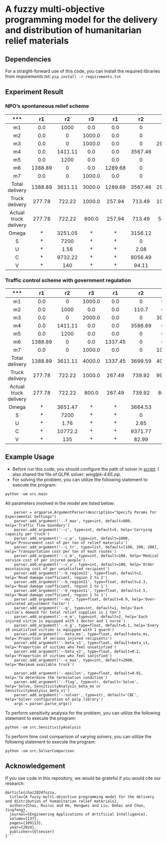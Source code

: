 # A fuzzy multi-objective programming model for the delivery and distribution of humanitarian relief materials

## Dependencies
For a straight-forward use of this code, you can install the required libraries from *requirements.txt*: `pip install -r requirements.txt` 

## Experiment Result
### NPO’s spontaneous relief scheme

|          ***          |   r1    |   r2    |   r3   |   r1    |   r2    |   r3    |   r1   |   r2    |   r3    |   r1   |   r2    |   r3    |   r1   |   r2    |   r3    | Demand | Delivery |
|:---------------------:|:-------:|:-------:|:------:|:-------:|:-------:|:-------:|:------:|:-------:|:-------:|:------:|:-------:|:-------:|:------:|:-------:|:-------:|:------:|:--------:|
|          m1           |   0.0   |  1000   |  0.0   |   0.0   |    0    |   0.0   |  0.0   |    0    |   0.0   |  0.0   | 3623.06 |   0.0   |  0.0   | 376.94  |   0.0   | 5000.0 |   5000   |
|          m2           |   0.0   |    0    | 1000.0 |   0.0   |    0    |   0.0   |  0.0   |    0    |   0.0   |  0.0   |    0    | 210.36  |  0.0   | 882.85  | 2906.79 | 5000.0 |   5000   |
|          m3           |   0.0   |    0    | 1000.0 |   0.0   |    0    | 2914.29 |  0.0   |    0    |   0.0   |  0.0   |    0    | 1085.71 |  0.0   |    0    |   0.0   | 5000.0 |   5000   |
|          m4           |   0.0   | 1411.11 |  0.0   |   0.0   | 3567.46 |   0.0   |  0.0   |  21.43  |   0.0   |  0.0   |    0    |   0.0   |  0.0   |    0    |   0.0   | 5000.0 |   5000   |
|          m5           |   0.0   |  1200   |  0.0   |   0.0   |    0    |   0.0   |  0.0   | 3153.01 |   0.0   |  0.0   |    0    |   0.0   |  0.0   | 1646.99 |   0.0   | 6000.0 |   6000   |
|          m6           | 1388.89 |    0    |  0.0   | 1289.68 |    0    |   0.0   | 1147.6 |    0    |   0.0   | 881.7  |    0    |   0.0   | 292.13 |    0    |   0.0   | 5000.0 |   5000   |
|          m7           |   0.0   |    0    | 1000.0 |   0.0   |    0    |   0.0   |  0.0   |    0    | 2593.22 |  0.0   |    0    | 1406.78 |  0.0   |    0    |   0.0   | 5000.0 |   5000   |
|    Total delivery     | 1388.89 | 3611.11 | 3000.0 | 1289.68 | 3567.46 | 2914.29 | 1147.6 | 3174.44 | 2593.22 | 881.7  | 3623.06 | 2702.85 | 292.13 | 2906.79 | 2906.79 |   *    |  36000   |
|    Truck delivery     | 277.78  | 722.22  | 1000.0 | 257.94  | 713.49  | 1028.57 | 229.52 | 634.89  | 1135.59 | 176.34 | 724.61  | 1099.05 | 58.43  | 581.36  | 581.36  |   *    | 9221.15  |
| Actual truck delivery | 277.78  | 722.22  | 600.0  | 257.94  | 713.49  | 582.86  | 229.52 | 634.89  | 518.64  | 176.34 | 724.61  | 540.57  | 58.43  | 581.36  | 581.36  |   *    | 7200.01  |
|         Omega         |    *    | 3251.05 |   *    |    *    | 3156.12 |    *    |   *    | 2808.41 |    *    |   *    | 2916.33 |    *    |   *    | 2454.85 |    *    |   *    | 14586.8  |
|           S           |    *    |  7200   |   *    |    *    |    0    |    *    |   *    |    0    |    *    |   *    |    0    |    *    |   *    |    0    |    *    |   *    |   7200   |
|           U           |    *    |  1.56   |   *    |    *    |  2.08   |    *    |   *    |   2.8   |    *    |   *    |  4.71   |    *    |   *    |    7    |    *    |   *    |  18.15   |
|           C           |    *    | 9732.22 |   *    |    *    | 8056.49 |    *    |   *    | 7168.91 |    *    |   *    | 7478.28 |    *    |   *    | 6344.09 |    *    |   *    |  38780   |
|           V           |    *    |   140   |   *    |    *    |  94.11  |    *    |   *    |  59.79  |    *    |   *    |  25.59  |    *    |   *    |    0    |    *    |   *    |  319.49  |

### Traffic control scheme with government regulation

|          ***          |   r1    |   r2    |   r3   |   r1    |   r2    |   r3   |   r1    |   r2    |   r3    |   r1    |   r2    |   r3   | r1  |   r2   |  r3   | Demand | Delivery |
|:---------------------:|:-------:|:-------:|:------:|:-------:|:-------:|:------:|:-------:|:-------:|:-------:|:-------:|:-------:|:------:|:---:|:------:|:-----:|:------:|:--------:|
|          m1           |   0.0   |    0    | 1000.0 |   0.0   |    0    |  0.0   |   0.0   |    0    | 1000.0  |   0.0   |  3000   |  0.0   | 0.0 |   0    |  0.0  | 5000.0 |   5000   |
|          m2           |   0.0   |  1000   |  0.0   |   0.0   |  110.7  |  0.0   |   0.0   | 3532.07 |   0.0   |   0.0   | 357.23  |  0.0   | 0.0 |   0    |  0.0  | 5000.0 |   5000   |
|          m3           |   0.0   |    0    | 2000.0 |   0.0   |    0    | 3000.0 |   0.0   |    0    |   0.0   |   0.0   |    0    |  0.0   | 0.0 |   0    |  0.0  | 5000.0 |   5000   |
|          m4           |   0.0   | 1411.11 |  0.0   |   0.0   | 3588.89 |  0.0   |   0.0   |    0    |   0.0   |   0.0   |    0    |  0.0   | 0.0 |   0    |  0.0  | 5000.0 |   5000   |
|          m5           |   0.0   |  1200   |  0.0   |   0.0   |    0    |  0.0   |   0.0   |    0    |   0.0   |   0.0   | 642.77  | 4000.0 | 0.0 | 78.61  | 78.61 | 6000.0 | 5999.99  |
|          m6           | 1388.89 |    0    |  0.0   | 1337.45 |    0    |  0.0   | 1265.75 |    0    |   0.0   | 1007.91 |    0    |  0.0   | 0.0 |   0    |  0.0  | 5000.0 |   5000   |
|          m7           |   0.0   |    0    | 1000.0 |   0.0   |    0    | 1000.0 |   0.0   |    0    | 3000.0  |   0.0   |    0    |  0.0   | 0.0 |   0    |  0.0  | 5000.0 |   5000   |
|    Total delivery     | 1388.89 | 3611.11 | 4000.0 | 1337.45 | 3699.59 | 4000.0 | 1265.75 | 3532.07 | 4000.0  | 1007.91 |  4000   | 4000.0 | 0.0 | 78.61  | 78.61 |   *    |  36000   |
|    Truck delivery     | 277.78  | 722.22  | 1000.0 | 267.49  | 739.92  | 992.59 | 253.15  | 706.41  | 1040.44 | 201.58  | 815.72  | 815.72 | 0.0 | 15.72  | 15.72 |   *    | 7864.46  |
| Actual truck delivery | 277.78  | 722.22  | 800.0  | 267.49  | 739.92  | 800.0  | 253.15  | 706.41  |  800.0  | 201.58  |   800   | 800.0  | 0.0 | 15.72  | 15.72 |   *    | 7199.99  |
|         Omega         |    *    | 3651.47 |   *    |    *    | 3664.53 |   *    |    *    | 3566.28 |    *    |    *    | 3641.54 |   *    |  *  | 62.96  |   *   |   *    | 14586.8  |
|           S           |    *    |  7200   |   *    |    *    |    0    |   *    |    *    |    0    |    *    |    *    |    0    |   *    |  *  |   0    |   *   |   *    |   7200   |
|           U           |    *    |  1.76   |   *    |    *    |  2.65   |   *    |    *    |  4.71   |    *    |    *    |  6.97   |   *    |  *  |   7    |   *   |   *    |  23.09   |
|           C           |    *    | 10772.2 |   *    |    *    | 9371.77 |   *    |    *    | 9124.42 |    *    |    *    | 9348.07 |   *    |  *  | 163.52 |   *   |   *    |  38780   |
|           V           |    *    |   135   |   *    |    *    |  82.99  |   *    |    *    |  42.8   |    *    |    *    |  0.31   |   *    |  *  |   0    |   *   |   *    |  261.1   |

## Example Usage
- Before run this code, you should configure the path of solver in [script](src/model/MOP.py#L62). I also shared the file of GLPK solver: *winglpk-4.65.zip*.
- For solving the problem, you can utilize the following statement to execute the program:
```
python -um src.main
```
All parameters involved in the model are listed below:
```
    parser = argparse.ArgumentParser(description="Specify Params for Experimental Settings")
    parser.add_argument('--f_max', type=int, default=800, help='Traffic flow boundary')
    parser.add_argument('--c', type=int, default=5, help='Carrying capacity per truck')
    parser.add_argument('--c_p', type=int, default=1000, help='Procurement cost of per ton of relief materials')
    parser.add_argument('--c_tr', type=list, default=[100, 200, 200], help='Transportation cost per ton of each routes')
    parser.add_argument('--c_m', type=int, default=100, help='Medical service cost of per injured people')
    parser.add_argument('--c_v', type=int, default=100, help='Order maintaining cost of per unsatisfied recipient')
    parser.add_argument('--b_region22', type=float, default=2, help='Road damage coefficient, region 2 to 2')
    parser.add_argument('--b_region21', type=float, default=2.3, help='Road damage coefficient, region 2 to 1')
    parser.add_argument('--b_region11', type=float, default=2.5, help='Road damage coefficient, region 1 to 1')
    parser.add_argument('--mu', type=float, default=0.9, help='Over-saturated adjustment factor')
    parser.add_argument('--q', type=int, default=1, help='Each victim’s demand for total relief supplies is 1 ton')
    parser.add_argument('--e_m', type=int, default=2, help='Each injured victim is equipped with 1 doctor and 1 nurse')
    parser.add_argument('--n_g', type=float, default=0.1, help='Every 10 unsatisfied victims is equipped with 1 guard')
    parser.add_argument('--beta_ms', type=float, default=beta_ms, help='Proportion of serious injured recipients')
    parser.add_argument('--beta_v1', type=float, default=beta_v1, help='Proportion of victims who feel unsatisfied')
    parser.add_argument('--beta_v2', type=float, default=0.2, help='Proportion of victims who feel satisfied')
    parser.add_argument('--x_max', type=int, default=2000, help='Maximum available truck')

    parser.add_argument('--epsilon', type=float, default=0.01, help='To determine the termination condition')
    parser.add_argument('--flag', type=str, default='Solve', help='Solve, SensitivityAnalysis_beta_ms or SensitivityAnalysis_beta_v1')
    parser.add_argument('--solver', type=str, default='CBC', help='Solver configuration of pulp library')
    args = parser.parse_args()
```

To perform sensitivity analysis for the problem, you can utilize the following statement to execute the program:
```
python -um src.SensitivityAnalysis
```
To perform time cost comparison of varying solvers, you can utilize the following statement to execute the program:
```
python -um src.SolverComparison
```

## Acknowledgement
If you use code in this repository, we would be grateful if you would cite our research:
```
@article{chai2024fuzzy,
  title={A fuzzy multi-objective programming model for the delivery and distribution of humanitarian relief materials},
  author={Chai, Ruirui and He, Hongwei and Liu, Dehai and Chen, Jingfeng},
  journal={Engineering Applications of Artificial Intelligence},
  volume={137},
  pages={109113},
  year={2024},
  publisher={Elsevier}
}```